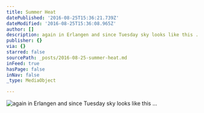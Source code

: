 ```yaml
---
title: Summer Heat
datePublished: '2016-08-25T15:36:21.739Z'
dateModified: '2016-08-25T15:36:08.965Z'
author: []
description: again in Erlangen and since Tuesday sky looks like this ...
publisher: {}
via: {}
starred: false
sourcePath: _posts/2016-08-25-summer-heat.md
inFeed: true
hasPage: false
inNav: false
_type: MediaObject

---
```

![again in Erlangen and since Tuesday sky looks like this ...](https://the-grid-user-content.s3-us-west-2.amazonaws.com/b5eb2b74-fda2-42f3-9343-c828ab0a3fd1.jpg)